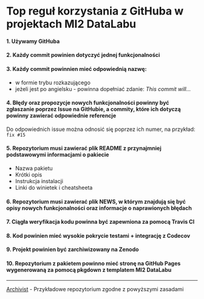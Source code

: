 # Top reguł korzystania z GitHuba w projektach MI2 DataLabu


#### 1. Używamy GitHuba

#### 2. Każdy commit powinien dotyczyć jednej funkcjonalności

#### 3. Każdy commit powinnien mieć odpowiednią nazwę:
* w formie trybu rozkazującego
* jeżeli jest po angielsku - powinna dopełniać zdanie: *This commit will...*

#### 4. Błędy oraz propozycje nowych funkcjonalności powinny być zgłaszanie poprzez Issue na GitHubie, a commity, które ich dotyczą powinny zawierać odpowiednie referencje
Do odpowiednich issue można odnosić się poprzez ich numer, na przykład: `fix #15`

#### 5. Repozytorium musi zawierać plik README z przynajmniej podstawowymi informacjami o pakiecie
* Nazwa pakietu
* Krótki opis
* Instrukcja instalacji
* Linki do winietek i cheatsheeta

#### 6. Repozytorium musi zawierać plik NEWS, w którym znajdują się być opisy nowych funkcjonalności oraz informacje o naprawionych błędach

#### 7. Ciągła weryfikacja kodu powinna być zapewniona za pomocą Travis CI

#### 8. Kod powinien mieć wysokie pokrycie testami + integrację z Codecov

#### 9. Projekt powinien być zarchiwizowany na Zenodo

#### 10. Repozytorium z pakietem powinno mieć stronę na GitHub Pages wygenerowaną za pomocą pkgdown z templatem MI2 DataLabu

------------------------------------------------

[Archivist](https://github.com/pbiecek/archivist) - Przykładowe repozytorium zgodne z powyższymi zasadami
